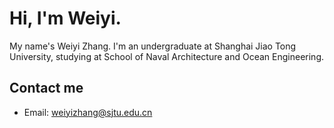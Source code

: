 # Hi, I'm Weiyi.

My name's Weiyi Zhang. I'm an undergraduate at Shanghai Jiao Tong University, studying at School of Naval Architecture and Ocean Engineering.

## Contact me

- Email: weiyizhang@sjtu.edu.cn

